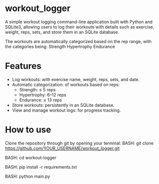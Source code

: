 # workout_logger

A simple workout logging command-line application built with Python and SQLite3, allowing users to log their workouts with details such as exercise, weight, reps, sets, and store them in an SQLite database.

The workouts are automatically categorized based on the rep range, with the categories being:
  Strength
  Hypertrophy
  Endurance

# Features 
- Log workouts: with exercise name, weight, reps, sets, and date.
- Automatic categorization: of workouts based on reps:
  - Strength: ≤ 5 reps
  - Hypertrophy: 6–12 reps
  - Endurance: ≥ 13 reps
- Store workouts: persistently in an SQLite database.
- View and manage workout logs: for progress tracking.

# How to use
Clone the repository through git by opening your terminal:
BASH:
git clone https://github.com/YOUR_USERNAME/workout_logger.git

BASH:
cd workout-logger

BASH:
pip install -r requirements.txt

BASH:
python main.py
